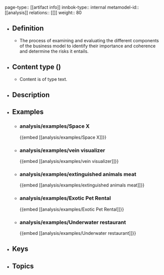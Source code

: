 page-type:: [[artifact info]]
innbok-type:: internal
metamodel-id:: [[analysis]]
relations:: [[]]
weight:: 80

- ## Definition
  - The process of examining and evaluating the different components of the business model to identify their importance and coherence and determine the risks it entails.
- ## Content type ()
  - Content is of type text.
  
- ## Description
- ## Examples
  - ### analysis/examples/Space X
    {{embed [[analysis/examples/Space X]]}}
  - ### analysis/examples/vein visualizer
    {{embed [[analysis/examples/vein visualizer]]}}
  - ### analysis/examples/extinguished animals meat
    {{embed [[analysis/examples/extinguished animals meat]]}}
  - ### analysis/examples/Exotic Pet Rental
    {{embed [[analysis/examples/Exotic Pet Rental]]}}
  - ### analysis/examples/Underwater restaurant
    {{embed [[analysis/examples/Underwater restaurant]]}}
  
- ## Keys
  
- ## Topics
  

